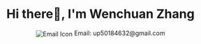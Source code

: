 <h1 align="center">Hi there👋, I'm Wenchuan Zhang</h1>
<p align="center">
  <img src="https://user-images.githubusercontent.com/example/email-icon.png" alt="Email Icon" style="vertical-align: middle;" />
  Email: up50184632@gmail.com
</p>

